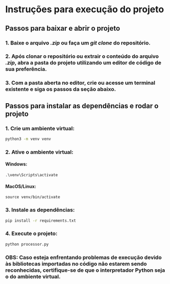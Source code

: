 # Instruções para execução do projeto

## Passos para baixar e abrir o projeto

### 1. Baixe o arquivo *.zip* ou faça um *git clone* do repositório.

### 2. Após clonar o repositório ou extrair o conteúdo do arquivo *.zip*, abra a pasta do projeto utilizando um editor de código de sua preferência.

### 3. Com a pasta aberta no editor, crie ou acesse um terminal existente e siga os passos da seção abaixo.

## Passos para instalar as dependências e rodar o projeto

### 1. Crie um ambiente virtual:
```bash
python3 -m venv venv
```
### 2. Ative o ambiente virtual:
#### Windows: 
```
.\venv\Scripts\activate
```
#### MacOS/Linux:
```
source venv/bin/activate
```
### 3. Instale as dependências:
```bash
pip install -r requirements.txt
```
### 4. Execute o projeto:
```bash
python processor.py
```

### **OBS:** Caso esteja enfrentando problemas de execução devido às bibliotecas importadas no código não estarem sendo reconhecidas, certifique-se de que o interpretador Python seja o do ambiente virtual.